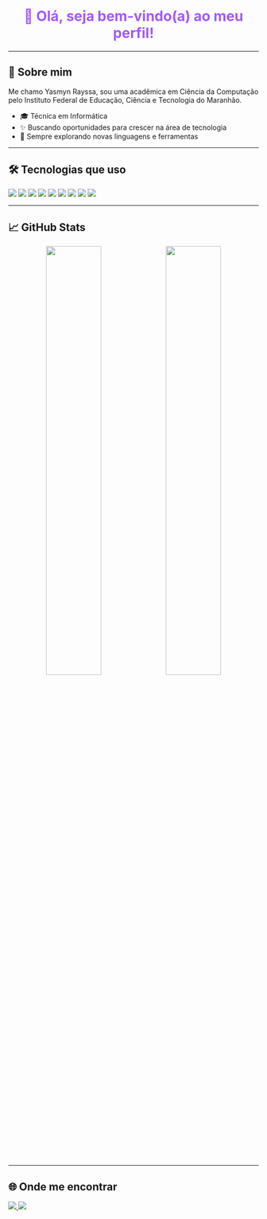 <h1 align="center" style="color: #a259ff;">👋 Olá, seja bem-vindo(a) ao meu perfil!</h1>



---

## 💜 Sobre mim

Me chamo Yasmyn Rayssa, sou uma acadêmica em Ciência da Computação pelo Instituto Federal de Educação, Ciência e Tecnologia do Maranhão.

- 🎓 Técnica em Informática
- ✨ Buscando oportunidades para crescer na área de tecnologia  
- 🚀 Sempre explorando novas linguagens e ferramentas

---

## 🛠️ Tecnologias que uso

<div align="left">
  <img src="https://img.shields.io/badge/Java-%23ED8B00.svg?style=for-the-badge&logo=java&logoColor=white"/>
  <img src="https://img.shields.io/badge/Python-%233776AB.svg?style=for-the-badge&logo=python&logoColor=white"/>
  <img src="https://img.shields.io/badge/C-%2300599C.svg?style=for-the-badge&logo=c&logoColor=white"/>
  <img src="https://img.shields.io/badge/C++-%2300599C.svg?style=for-the-badge&logo=c%2B%2B&logoColor=white"/>
  <img src="https://img.shields.io/badge/HTML5-%23E34F26.svg?style=for-the-badge&logo=html5&logoColor=white"/>
  <img src="https://img.shields.io/badge/CSS3-%231572B6.svg?style=for-the-badge&logo=css3&logoColor=white"/>
  <img src="https://img.shields.io/badge/JavaScript-%23F7DF1E.svg?style=for-the-badge&logo=javascript&logoColor=black"/>
  <img src="https://img.shields.io/badge/VS%20Code-%23007ACC.svg?style=for-the-badge&logo=visual-studio-code&logoColor=white"/>
  <img src="https://img.shields.io/badge/Arduino_IDE-00979D?style=for-the-badge&logo=arduino&logoColor=white"/>
</div>


---
## 📈 GitHub Stats

<p align="center">
  <img src="https://github-readme-stats.vercel.app/api?username=seuusuario&show_icons=true&theme=dracula&hide_title=true" width="47%" />
  <img src="https://github-readme-stats.vercel.app/api/top-langs/?username=seuusuario&layout=compact&theme=dracula" width="47%" />
</p>


---

## 🌐 Onde me encontrar

<p align="left">
  <a href="https://www.linkedin.com/in/yasmyn-rayssa-costa-lima-b76573300?utm_source=share&utm_campaign=share_via&utm_content=profile&utm_medium=android_app" target="_blank">
    <img src="https://img.shields.io/badge/LinkedIn-%236f42c1?style=for-the-badge&logo=linkedin&logoColor=white" />
  </a>
  <a href="yasmynrayssa01@gmail.com">
    <img src="https://img.shields.io/badge/Email-%238e24aa?style=for-the-badge&logo=gmail&logoColor=white" />
  </a>

</p>
